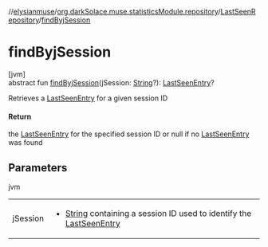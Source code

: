 //[elysianmuse](../../../index.md)/[org.darkSolace.muse.statisticsModule.repository](../index.md)/[LastSeenRepository](index.md)/[findByjSession](find-byj-session.md)

# findByjSession

[jvm]\
abstract fun [findByjSession](find-byj-session.md)(jSession: [String](https://kotlinlang.org/api/latest/jvm/stdlib/kotlin/-string/index.html)?): [LastSeenEntry](../../org.darkSolace.muse.statisticsModule.model/-last-seen-entry/index.md)?

Retrieves a [LastSeenEntry](../../org.darkSolace.muse.statisticsModule.model/-last-seen-entry/index.md) for a given session ID

#### Return

the [LastSeenEntry](../../org.darkSolace.muse.statisticsModule.model/-last-seen-entry/index.md) for the specified session ID or null if no [LastSeenEntry](../../org.darkSolace.muse.statisticsModule.model/-last-seen-entry/index.md) was found

## Parameters

jvm

| | |
|---|---|
| jSession | <ul><li>[String](https://kotlinlang.org/api/latest/jvm/stdlib/kotlin/-string/index.html) containing a session ID used to identify the [LastSeenEntry](../../org.darkSolace.muse.statisticsModule.model/-last-seen-entry/index.md)</li></ul> |

